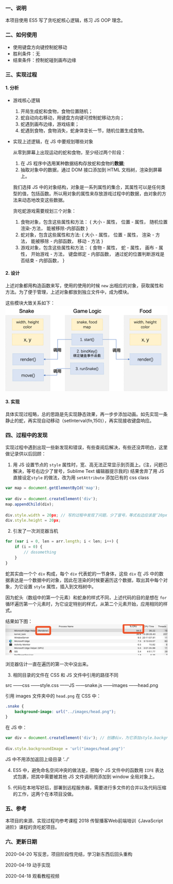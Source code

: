 ### 一、说明

本项目使用 ES5 写了贪吃蛇核心逻辑，练习 JS OOP 理念。

### 二、如何使用
- 使用键盘方向键控制蛇移动
- 胜利条件：无
- 结束条件：控制蛇碰到画布边缘

### 三、实现过程
#### 1. 分析
- 游戏核心逻辑
	1. 开局生成蛇和食物，食物位置随机；
	2. 蛇自动向右移动，用键盘方向键可控制蛇移动方向；
	3. 蛇遇到画布边缘，游戏结束；
	4. 蛇遇到食物，食物消失，蛇身体变长一节，随机位置生成食物。

- 实现上述逻辑，在 JS 中要规划哪些对象

	从零到屏幕上出现运动的蛇和食物，至少经过两个阶段：
	1. 在 JS 程序中选用某种数据结构存放蛇和食物的**数据**;
	2. 抽取对象中的数据，通过 DOM 接口添加到 HTML 文档树，渲染到屏幕上。

	我们选择 JS 中的对象结构，对象是一系列属性的集合，其属性可以是任何类型的值，包括函数。所以用对象的属性来存放游戏过程中的数据，由对象的方法来动态地改变这些数据。

	贪吃蛇游戏需要规划三个对象：
	1. 食物对象，包含这些属性和方法：
		{
			大小 - 属性，
			位置 - 属性，
			随机位置渲染-方法，
			能被移除-内部函数
		}
	2. 蛇对象，包含这些属性和方法:
		{
			大小 - 属性，
			位置 - 属性，
			渲染 - 方法，
			能被移除 - 内部函数，
			移动 - 方法
		}
	3. 游戏对象，包含这些属性和方法：
		{
			食物 - 属性，
			蛇 - 属性，
			画布 - 属性，
			开始游戏 - 方法，
			键盘绑定 - 内部函数，
			通过蛇的位置判断游戏是否结束 - 内部函数，
		}


#### 2. 设计

上述对象都用构造函数来写，使用的使用的时候 `new` 出相应的对象，获取属性和方法。为了便于管理，上述对象都放到独立文件中，成为模块。

这些模块大致关系如下：
![模块关系图](images/modules_of_greedysnake.png)

#### 3. 实现
具体实现过程略，总的思路是先实现静态效果，再一步步添加动画。如先实现一条静止的蛇，再实现自动移动（setInterval(fn,150)），再实现接收键盘响应。


### 四、过程中的发现

实现过程中遇到出现一些新发现和错误，有些查阅后解决，有些还没弄明白，这里做记录供以后回顾：

1. 用 JS 设置节点的 `style` 属性时，宽、高无法正常显示到页面上。(注，问题已解决，等号右边少了冒号，Sublime Text 编辑器提示我的)
结果舍弃了用 JS 直接设定`style` 的做法，改为用 `setAttribute` 添加已有的 css class

```javascript
var map = document.getElementById('map'); 

var div = document.createElement('div'); 
map.appendChild(div);

div.style.width = 20px; // 写的过程中发现了问题，少了冒号，等式右边应该是‘20px’
div.style.height = 20px; 

```

2. 引发了一次浏览器当机
```javascript
for (var i = 0, len = arr.length; i < len; i++) {
	if (i = 0) {
		// dosomething
	}
}
```
蛇其实由一个个 `div` 构成，每个 `div` 代表蛇的一节身体，这些 `div` 在 JS 中的数据表达是一个数据中的对象，因此在渲染的时候要遍历这个数据，取出其中每个对象，为它设置 `style` 属性，插入到文档树中。

因为蛇头（数组中的第一个元素）和蛇身的样式不同，上述代码的目的是想在 `for` 循环遍历第一个元素时，为它设定特别的样式，从第二个元素开始，应用相同的样式。

结果如下图：
![几秒后，风扇吹得跟发动机似得](images/rendering_forever.jpg)

浏览器估计一直在遍历的第一次中没出来。

3. 相同目录的文件在 CSS 和 JS 文件中引用的路径不同

src
  ——css
  	——style.css
  ——JS
  	——snake.js
  ——images
  	——head.png

引用 images 文件夹中的 `head.png`
在 CSS 中：
```css
.snake {
	background-image: url("../images/head.png");
}
```

在 JS 中：
```javascript
var div = document.createElement('div'); // 创建div，为它添加style.backgroundImage

div.style.backgroundImage = 'url("images/head.png")'

```

JS 中不用添加返回上级目录 ‘../’

4. ES5 中，避免命名空间冲突的做法是，把每个 JS 文件中的函数用 `IIFE` 表达式包裹，把其中需要被其他 JS 文件调用的添加到 window 全局对象上。

5. 代码在本地写好后，部署到远程服务器，需要进行多文件的合并以及代码压缩的工作，这两个在本项目没做。

### 五、参考
本项目的来源、实现过程均参考课程 2018 传智播客Web前端培训《JavaScript 进阶》课程的贪吃蛇项目。

### 六、更新日期
2020-04-20 写反思，项目阶段性完结，学习新东西后回头重构

2020-04-19 动手实现

2020-04-18 观看教程视频


